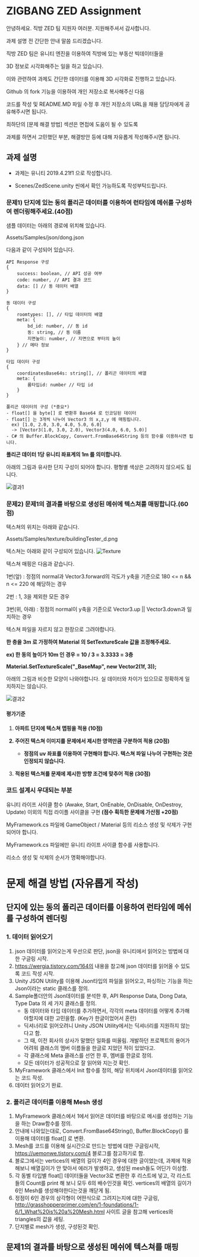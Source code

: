 # ZIGBANG ZED Assignment

안녕하세요. 직방 ZED 팀 지원자 여러분. 지원해주셔서 감사합니다.

과제 설명 전 간단한 안내 말씀 드리겠습니다.

직방 ZED 팀은 유니티 엔진을 이용하여 직방에 있는 부동산 빅데이터들을

3D 정보로 시각화해주는 일을 하고 있습니다.

이와 관련하여 과제도 간단한 데이터를 이용해 3D 시각화로 진행하고 있습니다.

Github 의 fork 기능을 이용하여 개인 저장소로 복사해주신 다음 

코드를 작성 및 README.MD 파일 수정 후 개인 저장소의 URL을 채용 담당자에게 공유해주시면 됩니다.

최하단의 [문제 해결 방법] 섹션은 면접에 도움이 될 수 있도록

과제를 하면서 고민했던 부분, 해결방안 등에 대해 자유롭게 작성해주시면 됩니다.

## 과제 설명

- 과제는 유니티 2019.4.21f1 으로 작성합니다.

- Scenes/ZedScene.unity 씬에서 확인 가능하도록 작성부탁드립니다.

### 문제1) 단지에 있는 동의 폴리곤 데이터를 이용하여 런타임에 메쉬를 구성하여 렌더링해주세요.(40점)

샘플 데이터는 아래의 경로에 위치해 있습니다.

Assets/Samples/json/dong.json

다음과 같이 구성되어 있습니다.

```
API Response 구성
{
    success: boolean, // API 성공 여부
    code: number, // API 결과 코드
    data: [] // 동 데이터 배열
}

동 데이터 구성
{
    roomtypes: [], // 타입 데이터의 배열
    meta: {
        bd_id: number, // 동 id
        동: string, // 동 이름
        지면높이: number, // 지면으로 부터의 높이
    } // 메타 정보
}

타입 데이터 구성
{
    coordinatesBase64s: string[], // 폴리곤 데이터의 배열
    meta: {
        룸타입id: number // 타입 id
    }
}

폴리곤 데이터의 구성 (*중요*)
- float[] 을 byte[] 로 변환후 Base64 로 인코딩된 데이터
- float[] 는 3개씩 나누어 Vector3 의 x,z,y 에 매핑됩니다.
  ex) [1.0, 2.0, 3.0, 4.0, 5.0, 6.0]
  -> [Vector3(1.0, 3.0, 2.0), Vector3(4.0, 6.0, 5.0)]
- C# 의 Buffer.BlockCopy, Convert.FromBase64String 등의 함수를 이용하시면 됩니다.
```
**폴리곤 데이터 1당 유니티 좌표계의 1m 를 의미합니다.**

아래의 그림과 유사한 단지 구성이 되어야 합니다. 평형별 색상은 고려하지 않으셔도 됩니다.

![결과1](https://i.imgur.com/vcmmiid.png)



### 문제2) 문제1의 결과를 바탕으로 생성된 메쉬에 텍스쳐를 매핑합니다.(60점)

텍스쳐의 위치는 아래와 같습니다.

Assets/Samples/texture/buildingTester_d.png

텍스쳐는 아래와 같이 구성되어 있습니다.
![Texture](https://i.imgur.com/srIPHBq.png)


텍스쳐 매핑은 다음과 같습니다.

1번(앞) : 정점의 normal과 Vector3.forward의 각도가 y축을 기준으로 180 <= n && n <= 220 에 해당하는 경우

2번 : 1, 3을 제외한 모든 경우

3번(위, 아래) : 정점의 normal이 y축을 기준으로 Vector3.up || Vector3.down과 일치하는 경우


텍스쳐 파일을 자르지 않고 한장으로 그려야합니다. 

**한 층을 3m 로 가정하여 Material 의 SetTextureScale 값을 조정해주세요.**

**ex) 한 동의 높이가 10m 인 경우 = 10 / 3 = 3.3333 = 3층**

**Material.SetTextureScale("_BaseMap", new Vector2(1f, 3));**

아래의 그림과 비슷한 모양이 나와야합니다. 실 데이터와 차이가 있으므로 정확하게 일치하지는 않습니다.

![결과2](https://i.imgur.com/gbjA93E.png)

#### 평가기준

1. <b>아파트 단지에 텍스쳐 맵핑을 적용 (10점)

2. 주어진 텍스쳐 이미지를 문제에서 제시한 영역만큼 구분하여 적용 (20점)
   * 정점의 uv 좌표를 이용하여 구현해야 합니다. 텍스쳐 파일 나누어 구현하는 것은 인정되지 않습니다.

3. 적용된 텍스쳐를 문제에 제시한 방향 조건에 맞추어 적용 (30점)</b>

### 코드 설계시 우대되는 부분

유니티 라이프 사이클 함수 (Awake, Start, OnEnable, OnDisable, OnDestroy, Update) 이외의 직접 라이플 사이클을 구현 <b>(점수 획득한 문제에 가산점 +20점)</b>

MyFramework.cs 파일에 GameObject / Material 등의 리소스 생성 및 삭제가 구현되어야 합니다.

MyFramework.cs 파일에만 유니티 라이프 사이클 함수를 사용합니다.

리소스 생성 및 삭제의 순서가 명확해야합니다.

# 문제 해결 방법 (자유롭게 작성)

## 단지에 있는 동의 폴리곤 데이터를 이용하여 런타임에 메쉬를 구성하여 렌더링

### 1. 데이터 읽어오기
1. json 데이터를 읽어오는게 우선으로 판단, json을 유니티에서 읽어오는 방법에 대한 구글링 시작.
2. https://wergia.tistory.com/164의 내용을 참고해 json 데이터를 읽어올 수 있도록 코드 작성 시작.
3. Unity JSON Utility를 이용해 Json타입의 파일을 읽어오고, 파싱하는 기능을 하는 Json이라는 static 클래스를 정의.
4. Sample폴더안의 Json데이터를 분석한 후, API Response Data, Dong Data, Type Data 의 세 가지 클래스를 정의.
    - 동 데이터와 타입 데이터를 추가하면서, 각각의 meta 데이터를 어떻게 추가해야할지에 대한 고민을함. (Key가 한글이었어서 혼란)
    - 딕셔너리로 읽어오려니 Unity JSON Utility에서는 딕셔너리를 지원하지 않는다고 함.
    - 그 때, 이전 회사의 상사가 말했던 일화를 떠올림. 개발하던 프로젝트의 용어가 어려워 클래스의 멤버 이름들을 한글로 지었던 적이 있었다고.
    - 각 클래스에 Meta 클래스를 선언 한 후, 멤버를 한글로 정의.
    - 모든 데이터가 성공적으로 잘 읽어와 지는것 확인.
5. MyFramework 클래스에서 Init 함수를 정의, 해당 위치에서 Json데이터를 읽어오는 코드 작성.
6. 데이터 읽어오기 완료.

### 2. 폴리곤 데이터를 이용해 Mesh 생성
1. MyFramework 클래스에서 1에서 읽어온 데이터를 바탕으로 메시를 생성하는 기능을 하는 Draw함수를 정의.
2. 안내에 나와있는대로, Convert.FromBase64String(), Buffer.BlockCopy() 를 이용해 데이터를 float[] 로 변환.
3. Mesh를 코드를 이용해 실시간으로 만드는 방법에 대한 구글링시작, https://uemonwe.tistory.com/4 블로그를 참고하기로 함.
4. 블로그에서는 vertices의 배열의 길이가 4인 경우에 대한 글이었는데, 과제에 적용해보니 배열길이가 안 맞아서 에러가 발생하고, 생성된 mesh들도 어딘가 이상함.
5. 각 동별 타입별 float[] 데이터들을 Vector3로 변환한 후 리스트에 넣고, 각 리스트들의 Count를 print 해 보니 모두 6의 배수인것을 확인. vertices의 배열의 길이가 6인 Mesh를 생성해야한다는것을 깨닫게 됨.
7. 정점이 6인 경우의 삼각형이 어떤식으로 그려지는지에 대한 구글링, http://grasshopperprimer.com/en/1-foundations/1-6/1_What%20is%20a%20Mesh.html 사이트 글을 참고해 vertices와 triangles의 값을 세팅.
8. 단지별로 mesh가 생성, 구성된것 확인.


## 문제1의 결과를 바탕으로 생성된 메쉬에 텍스쳐를 매핑
